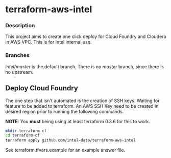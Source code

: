# terraform-aws-intel

### Description

This project aims to create one click deploy for Cloud Foundry and Cloudera in
AWS VPC. This is for Intel internal use.

### Branches

*intel/master* is the default branch. There is no *master* branch, since there is no upstream.

## Deploy Cloud Foundry

The one step that isn't automated is the creation of SSH keys. Waiting for feature to be added to terraform.
An AWS SSH Key need to be created in desired region prior to running the following commands.

**NOTE**: You **must** being using at least terraform 0.3.6 for this to work.

```bash
mkdir terraform-cf
cd terraform-cf
terraform apply github.com/intel-data/terraform-aws-intel
```

See terraform.tfvars.example for an example answer file.
